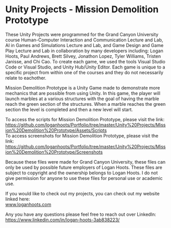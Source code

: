 # Unity Projects - Mission Demolition Prototype #

These Unity Projects were programmed for the Grand Canyon University course Human-Computer Interaction and Communication Lecture and Lab, AI in Games and Simulations Lecture and Lab, and Game Design and Game Play Lecture and Lab in collaboration by many developers including: Logan Hoots, Paul Andrews, Brett Silvey, Jonathon Lopez, Tyler Williams, Tristen Janisse, and Chi Cao. To create each game, we used the tools Visual Studio Code or Visual Studio, and Unity Hub/Unity Editor. Each game is unique to a specific project from within one of the courses and they do not necessarily relate to eachother.

Mission Demolition Prototype is a Unity Game made to demonstrate more mechanics that are possible from using Unity. In this game, the player will launch marbles at a various structures with the goal of having the marble reach the green section of the structures. When a marble reaches the green section the level is completed and then a new level will start.

To access the scripts for Mission Demolition Prototype, please visit the link:\
 https://github.com/loganhoots/Portfolio/tree/master/Unity%20Projects/Mission%20Demolition%20Prototype/Assets/Scripts \
To access screenshots for Mission Demolition Prototype, please visit the link:\
 https://github.com/loganhoots/Portfolio/tree/master/Unity%20Projects/Mission%20Demolition%20Prototype/Screenshots
 
Because these files were made for Grand Canyon University, these files can only be used by possible future employers of Logan Hoots. These files are subject to copyright and the ownership belongs to Logan Hoots. I do not give permission for anyone to use these files for personal use or academic use.

If you would like to check out my projects, you can check out my website linked here:\
 www.loganhoots.com

Any you have any questions please feel free to reach out over LinkedIn:\
  https://www.linkedin.com/in/logan-hoots-3ab838223/
